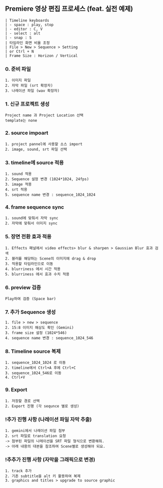 
## Premiere 영상 편집 프로세스 (feat. 실전 예제)

```
| Timeline keyboards
| - space : play, stop
| - editor : C, V
| - select : alt
| - snap : S
| 타임라인 화면 비율 조정
| File > New > Sequence > Setting 
| or Ctrl + N
| Frame Size : Horizon / Vertical
```

### 0. 준비 파일
```
1. 이미지 파일
2. 자막 파일 (srt 확장자)
3. 나레이션 파일 (wav 확장자)
```

### 1. 신규 프로젝트 생성
```
Project name 과 Project Location 선택
template는 none
```

### 2. source impoart
```
1. project pannel에 사용할 소스 import
2. image, sound, srt 파일 선택

```

### 3. timeline에 source 적용
```
1. sound 적용
2. Sequence 설정 변경 (1024*1024, 24fps)
3. image 적용
4. srt 적용
5. sequence name 변경 : sequence_1024_1024
```

### 4. frame sequence sync
```
1. sound에 맞춰서 자막 sync
2. 자막에 맞춰서 이미지 sync
```

### 5. 장면 전환 효과 적용
```
1. Effects 패널에서 video effects> blur & sharpen > Gaussian Blur 효과 검색
2. 블러를 해당하는 Scene의 이미지에 drag & drop
3. 적용할 타임라인으로 이동
4. blurriness 에서 시간 적용
5. blurriness 에서 효과 수치 적용
```

### 6. preview 검증
```
Play하여 검증 (Space bar)
```

### 7. 추가 Sequence 생성
```
1. file > new > sequence
2. 15:8 이미지 해상도 확인 (Gemini)
3. frame size 설정 (1024*546)
4. sequence name 변경 : sequence_1024_546
```

### 8. Timeline source 복제
```
1. sequence_1024_1024 로 이동
2. timeline에서 Ctrl+A 후에 Ctrl+C
3. sequence_1024_546로 이동
4. Ctrl+V
```

### 9. Export
```
1. 저장할 경로 선택
2. Export 진행 (각 sequnce 별로 생성)
```

### !추가 진행 사항 (나레이션 파일 자막 추출)
```
1. gemini에서 나레이션 파일 첨부
2. srt 파일로 translation 요청
-> 첨부된 파일의 나레이션을 SRT 파일 형식으로 변환해줘.
-> 아래 내용의 대본을 참조하여 Scene별로 생성해야 되요.
```

### !추추가 진행 사항 (자막을 그래픽으로 변경)
```
1. track 추가
2. 기존 subtitle을 alt 키 활용하여 복제
3. graphics and titles > upgrade to source graphic
```